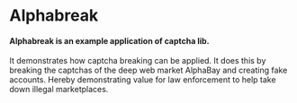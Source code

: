 # Alphabreak

#### Alphabreak is an example application of captcha lib.
It demonstrates how captcha breaking can be applied. It does this by breaking the captchas of the deep web market AlphaBay and creating fake accounts. Hereby demonstrating value for law enforcement to help take down illegal marketplaces.
